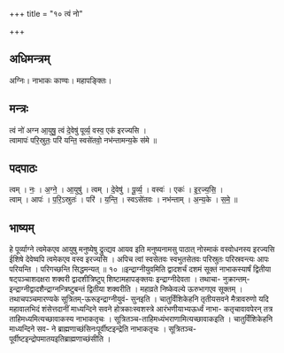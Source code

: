 +++
title = "१० त्वं नो"

+++
## अधिमन्त्रम्
अग्निः। नाभाकः काण्वः। महापङ्क्तिः।

## मन्त्रः
त्वं नो॑ अग्न आ॒युषु॒ त्वं दे॒वेषु॑ पूर्व्य॒ वस्व॒ एक॑ इरज्यसि ।  
त्वामापः॑ परि॒स्रुतः॒ परि॑ यन्ति॒ स्वसे॑तवो॒ नभ॑न्तामन्य॒के स॑मे ॥

## पदपाठः
त्वम् । नः॒ । अ॒ग्ने॒ । आ॒युषु॑ । त्वम् । दे॒वेषु॑ । पू॒र्व्य॒ । वस्वः॑ । एकः॑ । इ॒र॒ज्य॒सि॒ ।  
त्वाम् । आपः॑ । प॒रि॒ऽस्रुतः॑ । परि॑ । य॒न्ति॒ । स्वऽसे॑तवः । नभ॑न्ताम् । अ॒न्य॒के । स॒मे॒ ॥

## भाष्यम्
हे पूर्व्याग्ने त्वमेकएव आयुषु मनुष्येषु द्रुत्द्यव आयव इति मनुष्यनामसु पाठात् नोस्माकं वस्वोधनस्य इरज्यसि ईशिषे देवेष्वपि त्वमेकएव वस्व इरज्यसि । अपिच त्वां स्वसेतवः स्वभुतसेतवः परिस्रुतः परिस्रवन्त्यः आपः परियन्ति । परिगच्छन्ति सिद्धमन्यत् ॥ १० ॥इन्द्राग्नीयुवमिति द्वादशर्चं दशमं सूक्तं नाभाकस्यार्षं द्वितीया षट्पञ्चाशदक्षरा शक्वरी द्वादशीत्रिष्टुप् शिष्टामहापङ्क्तयः इन्द्राग्नीदेवता । तथाचा- नुक्रान्तम्-इन्द्राग्नीद्वादशैन्द्राग्नन्त्रिष्टुबन्तं द्वितीया शक्वरीति । महाव्रते निष्केवल्ये ऊरुभागएव सूक्तम् । तथाचपञ्चमारण्यके सूत्रितम्-ऊरूइन्द्राग्नीयुवं- सुनइति । चातुर्विंशिकेहनि तृतीयसवने मैत्रावरुणो यदि महावालभिदं शंसेत्तदानीं माध्यन्दिने सवने होत्रकाःस्वशस्त्रे आरंभणीयाभ्यऊर्ध्वं नाभा- कतृचावावपेरन् तत्र ताहिमध्यमित्यच्छावाकस्य नाभाकतृचः । सूत्रितञ्च-ताहिमध्यंभराणामित्यच्छावाकइति । चातुर्विंशिकेहनि माध्यन्दिने सव- ने ब्राह्मणाच्छंसिनःपूर्वीष्टइन्द्रेति नाभाकतृचः । सूत्रितञ्च-पूर्वीष्टइन्द्रोपमातयइतिब्राह्मणाच्छंसीति ।